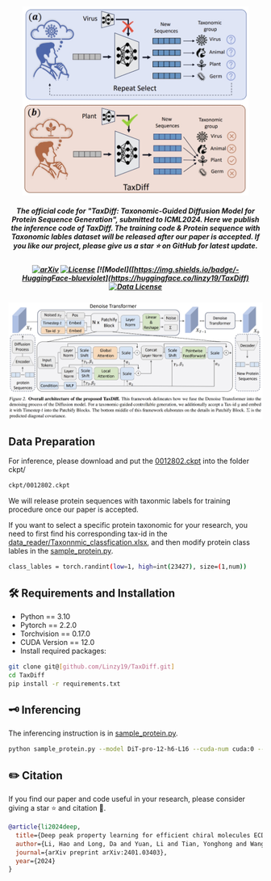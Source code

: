 <p align="center">
    <img src="imgs/motivation.png" width="450" style="margin-bottom: 0.2;"/>
<p>
<h5 align="center">
    The official code for "TaxDiff: Taxonomic-Guided Diffusion Model for Protein Sequence Generation", submitted to ICML2024. Here we publish the inference code of TaxDiff. The training code & Protein sequence with Taxonomic lables dataset will be released after our paper is accepted. If you like our project, please give us a star ⭐ on GitHub for latest update.
<h5 align="center">
    
[![arXiv](https://img.shields.io/badge/Arxiv-2310.01852-b31b1b.svg?logo=arXiv)](https://arxiv.org/abs/2401.03403)
[![License](https://img.shields.io/badge/Code%20License-MIT-yellow)](https://github.com/HowardLi1984/ECDFormer/blob/main/LICENSE)
[![Model]([https://img.shields.io/badge/-HuggingFace-blueviolet](https://huggingface.co/linzy19/TaxDiff)
[![Data License](https://img.shields.io/badge/Dataset%20license-CC--BY--NC%204.0-orange)](https://github.com/HowardLi1984/ECDFormer/blob/main/DATASET_LICENSE) <br>

</h5>
<p align="center">
    <img src="imgs/archrtecture.png" width="700" style="margin-bottom: 0.2;"/>
<p>
    

## Data Preparation
For inference, please download and put the [0012802.ckpt](https://github.com/Linzy19/TaxDiff/releases) into the folder ckpt/
```bash
ckpt/0012802.ckpt
```
We will release protein sequences with taxonmic labels for training procedure once our paper is accepted.

If you want to select a specific protein taxonomic for your research, you need to first find his corresponding  tax-id in the [data_reader/Taxonnmic_classfication.xlsx](https://github.com/Linzy19/TaxDiff/blob/main/data_reader/Taxonnmic_classfication.xlsx), and then modify protein class lables in the [sample_protein.py](https://github.com/Linzy19/TaxDiff/blob/main/sample_protein.py).
```bash
class_lables = torch.randint(low=1, high=int(23427), size=(1,num))
```


## 🛠️ Requirements and Installation
* Python == 3.10
* Pytorch == 2.2.0
* Torchvision == 0.17.0
* CUDA Version == 12.0
* Install required packages:
```bash
git clone git@[github.com/Linzy19/TaxDiff.git]
cd TaxDiff
pip install -r requirements.txt
```

## 🗝️ Inferencing
The inferencing instruction is in [sample_protein.py](sample_protein.py).
```bash
python sample_protein.py --model DiT-pro-12-h6-L16 --cuda-num cuda:0 --num 500
```

## ✏️ Citation
If you find our paper and code useful in your research, please consider giving a star :star: and citation :pencil:.

```BibTeX
@article{li2024deep,
  title={Deep peak property learning for efficient chiral molecules ECD spectra prediction},
  author={Li, Hao and Long, Da and Yuan, Li and Tian, Yonghong and Wang, Xinchang and Mo, Fanyang},
  journal={arXiv preprint arXiv:2401.03403},
  year={2024}
}
```
